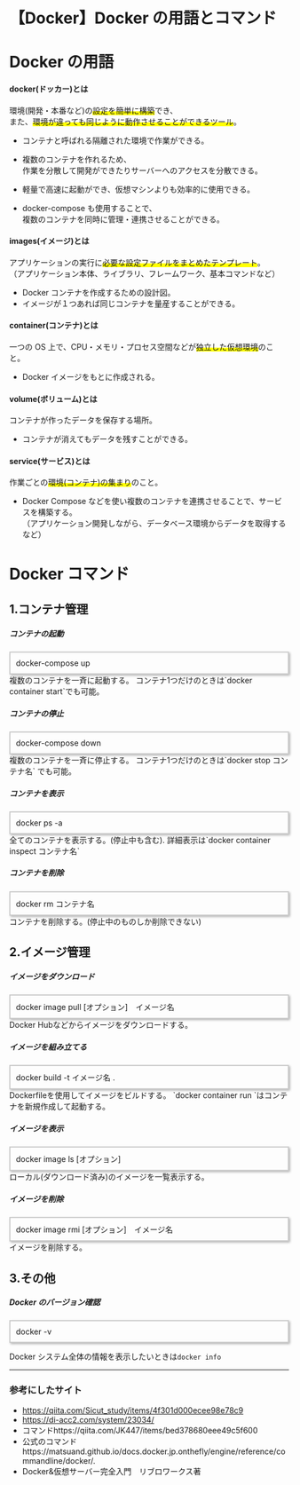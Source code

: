 # 【Docker】Docker の用語とコマンド

# Docker の用語

#### docker(ドッカー)とは

環境(開発・本番など)の<span style="background: linear-gradient(transparent 60%, #ffff00 60%);">設定を簡単に構築</span>でき、  
また、<span style="background: linear-gradient(transparent 60%, #ffff00 60%);">環境が違っても同じように動作させることができるツール</span>。

- コンテナと呼ばれる隔離された環境で作業ができる。

- 複数のコンテナを作れるため、  
  作業を分散して開発ができたりサーバーへのアクセスを分散できる。

- 軽量で高速に起動ができ、仮想マシンよりも効率的に使用できる。

- docker-compose も使用することで、  
  複数のコンテナを同時に管理・連携させることができる。

#### images(イメージ)とは

アプリケーションの実行に<span style="background: linear-gradient(transparent 60%, #ffff00 60%);">必要な設定ファイルをまとめたテンプレート</span>。  
（アプリケーション本体、ライブラリ、フレームワーク、基本コマンドなど）

- Docker コンテナを作成するための設計図。
- イメージが１つあれば同じコンテナを量産することができる。

#### container(コンテナ)とは

一つの OS 上で、CPU・メモリ・プロセス空間などが<span style="background: linear-gradient(transparent 60%, #ffff00 60%);">独立した仮想環境</span>のこと。

- Docker イメージをもとに作成される。

#### volume(ボリューム)とは

コンテナが作ったデータを保存する場所。

- コンテナが消えてもデータを残すことができる。

#### service(サービス)とは

作業ごとの<span style="background: linear-gradient(transparent 60%, #ffff00 60%);">環境(コンテナ)の集まり</span>のこと。

- Docker Compose などを使い複数のコンテナを連携させることで、サービスを構築する。  
  （アプリケーション開発しながら、データベース環境からデータを取得するなど）

# Docker コマンド

## 1.コンテナ管理

##### コンテナの起動

<div style="border: 2px solid #ccc; padding: 10px; box-shadow: 2px 2px 4px rgba(0,0,0,0.3);">
docker-compose up
</div>
複数のコンテナを一斉に起動する。   
コンテナ1つだけのときは`docker container start`でも可能。

##### コンテナの停止

<div style="border: 2px solid #ccc; padding: 10px; box-shadow: 2px 2px 4px rgba(0,0,0,0.3);">
docker-compose down
</div>
複数のコンテナを一斉に停止する。   
コンテナ1つだけのときは`docker stop コンテナ名` でも可能。

##### コンテナを表示

<div style="border: 2px solid #ccc; padding: 10px; box-shadow: 2px 2px 4px rgba(0,0,0,0.3);">
docker ps -a
</div>
全てのコンテナを表示する。(停止中も含む).   
詳細表示は`docker container inspect コンテナ名`

##### コンテナを削除

<div style="border: 2px solid #ccc; padding: 10px; box-shadow: 2px 2px 4px rgba(0,0,0,0.3);">
docker rm コンテナ名
</div>
コンテナを削除する。(停止中のものしか削除できない)

## 2.イメージ管理

##### イメージをダウンロード

<div style="border: 2px solid #ccc; padding: 10px; box-shadow: 2px 2px 4px rgba(0,0,0,0.3);">
docker image pull [オプション]　イメージ名
</div>
Docker Hubなどからイメージをダウンロードする。

##### イメージを組み立てる

<div style="border: 2px solid #ccc; padding: 10px; box-shadow: 2px 2px 4px rgba(0,0,0,0.3);">
docker build -t イメージ名 .
</div>
Dockerfileを使用してイメージをビルドする。   
`docker container run `はコンテナを新規作成して起動する。

##### イメージを表示

<div style="border: 2px solid #ccc; padding: 10px; box-shadow: 2px 2px 4px rgba(0,0,0,0.3);">
docker image ls [オプション]
</div>
ローカル(ダウンロード済み)のイメージを一覧表示する。

##### イメージを削除

<div style="border: 2px solid #ccc; padding: 10px; box-shadow: 2px 2px 4px rgba(0,0,0,0.3);">
docker image rmi [オプション]　イメージ名
</div>
イメージを削除する。

## 3.その他

##### Docker のバージョン確認

<div style="border: 2px solid #ccc; padding: 10px; box-shadow: 2px 2px 4px rgba(0,0,0,0.3);">
docker -v
</div>

Docker システム全体の情報を表示したいときは`docker info`

---

### 参考にしたサイト

- https://qiita.com/Sicut_study/items/4f301d000ecee98e78c9
- https://di-acc2.com/system/23034/
- コマンドhttps://qiita.com/JK447/items/bed378680eee49c5f600
- 公式のコマンドhttps://matsuand.github.io/docs.docker.jp.onthefly/engine/reference/commandline/docker/.
- Docker&仮想サーバー完全入門　リブロワークス著
